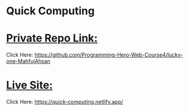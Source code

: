 # Quick Computing

# [Private Repo Link:](https://github.com/Programming-Hero-Web-Course4/lucky-one-MahfujAhsan)
Click Here: https://github.com/Programming-Hero-Web-Course4/lucky-one-MahfujAhsan

# [Live Site:](https://quick-computing.netlify.app/)
Click Here: https://quick-computing.netlify.app/
